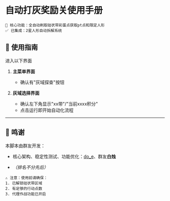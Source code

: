 # 自动打灰奖励关使用手册

```!
🌟 核心功能：全自动刷取硅状带彩蛋点获取pt点和限定人形  
✅ 已集成：2星人形自动拆解系统  
```


## 🚀 使用指南

进入以下界面

1. **主菜单界面** 

   - 确认有"灰域探查"按钮
   
2. **灰域选择界面** 
   - 确认左下角显示"xx带"/"当前xxxx积分"
   - 点击运行即开始自动化流程

---

## 🙏 鸣谢
本脚本由群友开发：
- 核心架构、稳定性测试、功能优化：[do_e](https://github.com/isla23)、群友**白烛**

- *（排名不分先后）*

```!
⚠️ 注意：使用前请确保：
1. 已解锁硅状带区域
2. 有足够的行动点数
3. 代理作战功能已开启
```

